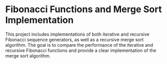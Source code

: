 # Fibonacci Functions and Merge Sort Implementation

This project includes implementations of both iterative and recursive Fibonacci sequence generators, as well as a recursive merge sort algorithm. The goal is to compare the performance of the iterative and recursive Fibonacci functions and provide a clear implementation of the merge sort algorithm.
